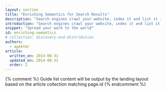 ```yaml
---
layout: section
title: "Enriching Semantics for Search Results"
description: "Search engines crawl your website, index it and list it if user's query matches your content. Learn how to semantically enrich your content so that users can get better information on search results."
introduction: "Search engines crawl your website, index it and list it if user's query matches your content. Learn how to semantically enrich your content so that users can get better information on search results."
snippet: "Spread your work to the world"
id: enriching-semantics
# collection: discovery-and-distribution
authors:
  - agektmr
article:
  written_on: 2014-08-31
  updated_on: 2014-08-31
  order: 2
---
```


{% comment %}
Guide list content will be output by the landing layout based on the article collection matching page.id
{% endcomment %}
